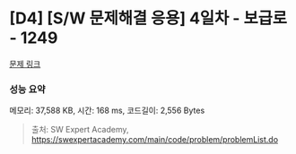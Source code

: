 # [D4] [S/W 문제해결 응용] 4일차 - 보급로 - 1249 

[문제 링크](https://swexpertacademy.com/main/code/problem/problemDetail.do?contestProbId=AV15QRX6APsCFAYD) 

### 성능 요약

메모리: 37,588 KB, 시간: 168 ms, 코드길이: 2,556 Bytes



> 출처: SW Expert Academy, https://swexpertacademy.com/main/code/problem/problemList.do